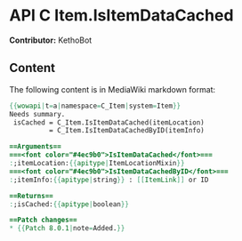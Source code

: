 # API C Item.IsItemDataCached

**Contributor:** KethoBot

## Content

The following content is in MediaWiki markdown format:

```mediawiki
{{wowapi|t=a|namespace=C_Item|system=Item}}
Needs summary.
 isCached = C_Item.IsItemDataCached(itemLocation)
          = C_Item.IsItemDataCachedByID(itemInfo)

==Arguments==
===<font color="#4ec9b0">IsItemDataCached</font>===
:;itemLocation:{{apitype|ItemLocationMixin}}
===<font color="#4ec9b0">IsItemDataCachedByID</font>===
:;itemInfo:{{apitype|string}} : [[ItemLink]] or ID

==Returns==
:;isCached:{{apitype|boolean}}

==Patch changes==
* {{Patch 8.0.1|note=Added.}}
```